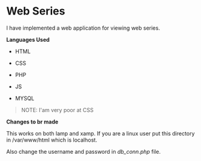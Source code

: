 # Web Series

I have implemented a web application for viewing web series.

**Languages Used**

* HTML

* CSS

* PHP

* JS

* MYSQL

> NOTE: I'am very poor at CSS

**Changes to br made**

This works on both lamp and xamp. If you are a linux user put this directory in
/var/www/html which is localhost.

Also change the username and password in *db_conn.php* file.
